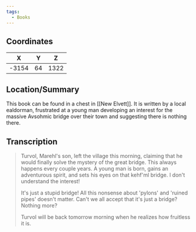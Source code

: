 ```yaml
---
tags:
  - Books
---
```


## Coordinates
| **X** | **Y** | **Z** |
| :---: | :---: | :---: |
| -3154 |  64   | 1322  |

## Location/Summary
This book can be found in a chest in [[New Elvett]]. It is written by a local ealdorman, frustrated at a young man developing an interest for the massive Avsohmic bridge over their town and suggesting there is nothing there.

## Transcription
> Turvol, Marehl's son, left the village this morning, claiming that he would finally solve the mystery of the great bridge. This always happens every couple years. A young man is born, gains an adventurous spirit, and sets his eyes on that kehf'ml bridge. I don't understand the interest!
>
> It's just a stupid bridge! All this nonsense about 'pylons' and 'ruined pipes' doesn't matter. Can't we all accept that it's just a bridge? Nothing more?
>
> Turvol will be back tomorrow morning when he realizes how fruitless it is.

